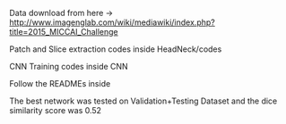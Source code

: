 Data download from here -> http://www.imagenglab.com/wiki/mediawiki/index.php?title=2015_MICCAI_Challenge

Patch and Slice extraction codes inside HeadNeck/codes

CNN Training codes inside CNN

Follow the READMEs inside

The best network was tested on Validation+Testing Dataset and the dice similarity score was 0.52
